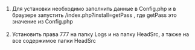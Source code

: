 1. Для установки необходимо заполнить данные в Config.php и в браузере запустить
/index.php?install=getPass , где getPass это значение из Config.php <br><br>
2. Установить права 777 на папку Logs и на папку HeadSrc, а также на все содержимое папки HeadSrc